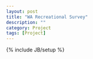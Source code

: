 ```yaml
---
layout: post
title: "WA Recreational Survey"
description: ""
category: Project 
tags: [Project]
---
```

{% include JB/setup %}
